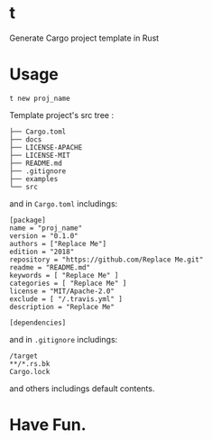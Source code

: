 # t 
Generate Cargo project template in Rust


# Usage
```
t new proj_name
```
Template project's src tree :  
```
├── Cargo.toml
├── docs
├── LICENSE-APACHE
├── LICENSE-MIT
├── README.md
├── .gitignore
├── examples
└── src
```

and in `Cargo.toml` includings:  
```
[package]
name = "proj_name"
version = "0.1.0"
authors = ["Replace Me"]
edition = "2018"
repository = "https://github.com/Replace Me.git"
readme = "README.md"
keywords = [ "Replace Me" ]
categories = [ "Replace Me" ]
license = "MIT/Apache-2.0"
exclude = [ "/.travis.yml" ]
description = "Replace Me"

[dependencies]
```  
and in `.gitignore` includings:  
```
/target
**/*.rs.bk
Cargo.lock
```

and others includings default contents.  


# Have Fun.
